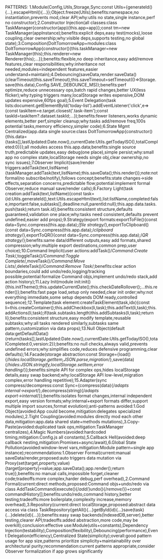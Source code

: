PATTERNS: 1.Module(Config,Utils,Storage,Sync:const Utils={generateId(){...},escapeHtml(){...}};Object.freeze(Utils);benefits:namespace,no instantiation,prevents mod,clear API;why:utils no state,single instance,perf no constructor);2.Constructor Injection(all classes:class TaskManager{constructor(app){this.app=app}};const tm=new TaskManager(appInstance);benefits:explicit deps,easy test(mocks),loose coupling,clear ownership;why:visible deps,supports testing,no global state);3.Composition(DoItTomorrowApp+modules:class DoItTomorrowApp{constructor(){this.taskManager=new TaskManager(this);this.renderer=new Renderer(this);...}};benefits:flexible,no deep inheritance,easy add/remove features,clear responsibilities;why:inheritance not needed,modules=independent features,easier understand+maintain);4.Debouncing(saveData,render:saveData(){clearTimeout(this.saveTimeout);this.saveTimeout=setTimeout(()=>Storage.save(this.data),Config.SAVE_DEBOUNCE_MS)};benefits:perf optimize,reduce unnecessary ops,batch rapid changes,better UX(less flicker);why:typing triggers many,localStorage writes expensive,DOM updates expensive,60fps goal);5.Event Delegation(task lists:document.getElementById('today-list').addEventListener('click',e=>{const taskItem=e.target.closest('.task-item');const taskId=taskItem?.dataset.taskId;...});benefits:fewer listeners,works dynamic elements,better perf,simpler cleanup;why:tasks add/remove freq,100s potential tasks,memory efficiency,simpler code);6.State Mgmt Centralized(app.data single source:class DoItTomorrowApp{constructor(){this.data={tasks[],lastUpdated:Date.now(),currentDate:Utils.getTodayISO(),totalCompleted:0}}};all modules access this.app.data;benefits:single source truth,predictable updates,easy debug(one place),simple persist;why:small app no complex state,localStorage needs single obj,clear ownership,no sync issues);7.Observer Implicit(save/render triggers:addTask(text,listName){taskManager.addTask(text,listName);this.saveData();this.render()};note:not formal(no subscribe/notify),follows concept;benefits:state changes→side effects,separation concerns,predictable flow;potential:implement formal Observer,reduce manual save/render calls);8.Factory Light(task creation:addTask(text,listName){const task={id:Utils.generateId(),text:Utils.escapeHtml(text),list:listName,completed:false,important:false,subtasks[],deadline:null,parentId:null};this.app.data.tasks.push(task);return task.id};benefits:consistent structure,defaults guaranteed,validation one place;why:tasks need consistent,defaults prevent undefined,easier add props);9.Strategy(export formats:exportToFile(){const data=Sync.compress(this.app.data);/*file strategy*/},exportToClipboard(){const data=Sync.compress(this.app.data);/*clipboard strategy*/},exportToQR(){const data=Sync.compress(this.app.data);/*QR strategy*/};benefits:same data/different outputs,easy add formats,shared compression;why:multiple export destinations,common prep,user choice);10.Command Implicit(user actions:addTask()/*Command:Create Task*/,toggleTask()/*Command:Toggle Complete*/,moveTask()/*Command:Move Lists*/,deleteTask()/*Command:Remove Task*/;benefits:clear action boundaries,could add undo/redo,logging/tracking possible;potential:formalize Command objs,implement undo/redo stack,add action history);11.Lazy Init(module init:init(){this.initTheme();this.updateCurrentDate();this.checkDateRollover();...this.render()};benefits:fast page load,setup only needed,clear init order;why:not everything immediate,some setup depends DOM ready,controlled sequence);12.Template(task element:createTaskElement(task,idx){const li=this.createContainer();this.addCheckbox(li,task);this.addText(li,task);this.addActions(li,task);if(task.subtasks.length)this.addSubtasks(li,task);return li};benefits:consistent structure,easy modify template,reusable subtasks;why:all tasks rendered similarly,subtasks same pattern,customization via data props);13.Null Object(default data:getDefaultData(){return{tasks[],lastUpdated:Date.now(),currentDate:Utils.getTodayISO(),totalCompleted:0,version:2}};benefits:no null checks,always valid,prevents undefined errors;why:simplifies code,reduces defensive programming,clear defaults);14.Facade(storage abstraction:const Storage={load(){/*hides:localStorage.getItem,JSON.parse,migration*/},save(data){/*hides:JSON.stringify,localStorage.setItem,error handling*/}};benefits:simple API for complex ops,hides localStorage details,easy swap backend;why:localStorage API low-level,migration complex,error handling repetitive);15.Adapter(sync compress/decompress:const Sync={compress(data){/*adapts internal→export*/},decompress(string){/*adapts export→internal*/}};benefits:isolates format changes,internal independent export,easy version formats;why:internal+export formats differ,support multiple import sources,format evolution);anti-patterns avoided:1.God Object(avoided:App could become,mitigation:delegates specialized modules),2.Tight Coupling(avoided:modules directly mod each other data,mitigation:app.data shared state+methods mutations),3.Copy-Paste(avoided:duplicated task ops,mitigation:TaskManager centralizes),4.Magic Numbers(avoided:hardcoded timing,mitigation:Config.js all constants),5.Callback Hell(avoided:deep callback nesting,mitigation:Promises+async/await),6.Global State Pollution(avoided:window-level vars,mitigation:Module pattern+single app instance);recommendations:1.Observer Formal(current:manual saveData/render,proposed:auto triggers data mutation via Proxy{set(target,property,value){target[property]=value;app.saveData();app.render();return true}},benefits:no manual calls,impossible forget,cleaner code;tradeoffs:more complex,harder debug,perf overhead),2.Command Formal(current:direct methods,proposed:Command objs+undo/redo via class AddTaskCommand{execute(){/*add*/}undo(){/*remove*/}}+const commandHistory[];benefits:undo/redo,command history,better testing;tradeoffs:more boilerplate,complexity increase,memory overhead),3.Repository(current:direct localStorage,proposed:abstract data access via class TaskRepository{getAll(){...}getById(id){...}save(task){...}delete(id){...}};benefits:easy swap backends(IndexedDB,server),better testing,clearer API;tradeoffs:added abstraction,more code,may be overkill);conclusion:effective use:Module(utils+constants),Dependency Injection(testability),Composition(flexibility),Debouncing(performance),Event Delegation(efficiency),Centralized State(simplicity);overall:good pattern usage for app size,patterns prioritize simplicity+maintainability over architectural purity;recommendation:current patterns appropriate,consider Observer formalization if app grows significantly